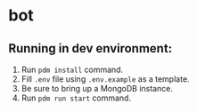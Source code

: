 # bot
## Running in dev environment:
1. Run `pdm install` command.
2. Fill `.env` file using `.env.example` as a template.
3. Be sure to bring up a MongoDB instance.
4. Run `pdm run start` command.